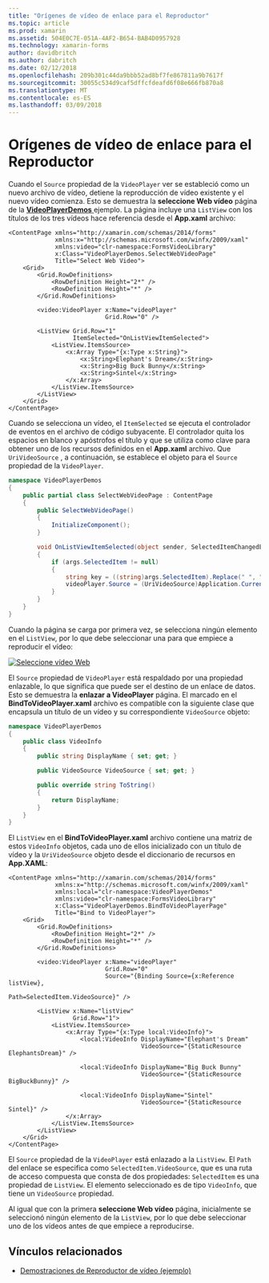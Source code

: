 ```yaml
---
title: "Orígenes de vídeo de enlace para el Reproductor"
ms.topic: article
ms.prod: xamarin
ms.assetid: 504E0C7E-051A-4AF2-B654-BAB4D0957928
ms.technology: xamarin-forms
author: davidbritch
ms.author: dabritch
ms.date: 02/12/2018
ms.openlocfilehash: 209b301c44da9bbb52ad8bf7fe867811a9b7617f
ms.sourcegitcommit: 30055c534d9caf5dffcfdeafd6f08e666fb870a8
ms.translationtype: MT
ms.contentlocale: es-ES
ms.lasthandoff: 03/09/2018
---
```

# <a name="binding-video-sources-to-the-player"></a>Orígenes de vídeo de enlace para el Reproductor

Cuando el `Source` propiedad de la `VideoPlayer` ver se estableció como un nuevo archivo de vídeo, detiene la reproducción de vídeo existente y el nuevo vídeo comienza. Esto se demuestra la **seleccione Web vídeo** página de la [ **VideoPlayerDemos** ](https://developer.xamarin.com/samples/xamarin-forms/customrenderers/VideoPlayerDemos/) ejemplo. La página incluye una `ListView` con los títulos de los tres vídeos hace referencia desde el **App.xaml** archivo:

```xaml
<ContentPage xmlns="http://xamarin.com/schemas/2014/forms"
             xmlns:x="http://schemas.microsoft.com/winfx/2009/xaml"
             xmlns:video="clr-namespace:FormsVideoLibrary"
             x:Class="VideoPlayerDemos.SelectWebVideoPage"
             Title="Select Web Video">
    <Grid>
        <Grid.RowDefinitions>
            <RowDefinition Height="2*" />
            <RowDefinition Height="*" />
        </Grid.RowDefinitions>
        
        <video:VideoPlayer x:Name="videoPlayer"
                           Grid.Row="0" />

        <ListView Grid.Row="1"
                  ItemSelected="OnListViewItemSelected">
            <ListView.ItemsSource>
                <x:Array Type="{x:Type x:String}">
                    <x:String>Elephant's Dream</x:String>
                    <x:String>Big Buck Bunny</x:String>
                    <x:String>Sintel</x:String>
                </x:Array>
            </ListView.ItemsSource>
        </ListView>
    </Grid>
</ContentPage>
```

Cuando se selecciona un vídeo, el `ItemSelected` se ejecuta el controlador de eventos en el archivo de código subyacente. El controlador quita los espacios en blanco y apóstrofos el título y que se utiliza como clave para obtener uno de los recursos definidos en el **App.xaml** archivo. Que `UriVideoSource` , a continuación, se establece el objeto para el `Source` propiedad de la `VideoPlayer`.

```csharp
namespace VideoPlayerDemos
{
    public partial class SelectWebVideoPage : ContentPage
    {
        public SelectWebVideoPage()
        {
            InitializeComponent();
        }

        void OnListViewItemSelected(object sender, SelectedItemChangedEventArgs args)
        {
            if (args.SelectedItem != null)
            {
                string key = ((string)args.SelectedItem).Replace(" ", "").Replace("'", "");
                videoPlayer.Source = (UriVideoSource)Application.Current.Resources[key];
            }
        }
    }
}
```

Cuando la página se carga por primera vez, se selecciona ningún elemento en el `ListView`, por lo que debe seleccionar una para que empiece a reproducir el vídeo:

[![Seleccione vídeo Web](source-bindings-images/selectwebvideo-small.png "seleccione vídeo Web")](source-bindings-images/selectwebvideo-large.png#lightbox "seleccione vídeo Web")

El `Source` propiedad de `VideoPlayer` está respaldado por una propiedad enlazable, lo que significa que puede ser el destino de un enlace de datos. Esto se demuestra la **enlazar a VideoPlayer** página. El marcado en el **BindToVideoPlayer.xaml** archivo es compatible con la siguiente clase que encapsula un título de un vídeo y su correspondiente `VideoSource` objeto:

```csharp
namespace VideoPlayerDemos
{
    public class VideoInfo
    {
        public string DisplayName { set; get; }

        public VideoSource VideoSource { set; get; }

        public override string ToString()
        {
            return DisplayName;
        }
    }
}
```

El `ListView` en el **BindToVideoPlayer.xaml** archivo contiene una matriz de estos `VideoInfo` objetos, cada uno de ellos inicializado con un título de vídeo y la `UriVideoSource` objeto desde el diccionario de recursos en  **App.XAML**:

```xaml
<ContentPage xmlns="http://xamarin.com/schemas/2014/forms"
             xmlns:x="http://schemas.microsoft.com/winfx/2009/xaml"
             xmlns:local="clr-namespace:VideoPlayerDemos"
             xmlns:video="clr-namespace:FormsVideoLibrary"
             x:Class="VideoPlayerDemos.BindToVideoPlayerPage"
             Title="Bind to VideoPlayer">
    <Grid>
        <Grid.RowDefinitions>
            <RowDefinition Height="2*" />
            <RowDefinition Height="*" />
        </Grid.RowDefinitions>

        <video:VideoPlayer x:Name="videoPlayer"
                           Grid.Row="0"
                           Source="{Binding Source={x:Reference listView},
                                            Path=SelectedItem.VideoSource}" />

        <ListView x:Name="listView"
                  Grid.Row="1">
            <ListView.ItemsSource>
                <x:Array Type="{x:Type local:VideoInfo}">
                    <local:VideoInfo DisplayName="Elephant's Dream"
                                     VideoSource="{StaticResource ElephantsDream}" />

                    <local:VideoInfo DisplayName="Big Buck Bunny"
                                     VideoSource="{StaticResource BigBuckBunny}" />

                    <local:VideoInfo DisplayName="Sintel"
                                     VideoSource="{StaticResource Sintel}" />
                </x:Array>
            </ListView.ItemsSource>
        </ListView>
    </Grid>
</ContentPage>
```

El `Source` propiedad de la `VideoPlayer` está enlazado a la `ListView`. El `Path` del enlace se especifica como `SelectedItem.VideoSource`, que es una ruta de acceso compuesta que consta de dos propiedades: `SelectedItem` es una propiedad de `ListView`. El elemento seleccionado es de tipo `VideoInfo`, que tiene un `VideoSource` propiedad.

Al igual que con la primera **seleccione Web vídeo** página, inicialmente se seleccionó ningún elemento de la `ListView`, por lo que debe seleccionar uno de los vídeos antes de que empiece a reproducirse.


## <a name="related-links"></a>Vínculos relacionados

- [Demostraciones de Reproductor de vídeo (ejemplo)](https://developer.xamarin.com/samples/xamarin-forms/customrenderers/VideoPlayerDemos/)
